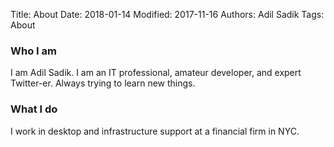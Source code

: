 Title: About
Date: 2018-01-14
Modified: 2017-11-16
Authors: Adil Sadik
Tags: About

### Who I am
I am Adil Sadik. I am an IT professional, amateur developer, and expert Twitter-er. Always trying to learn new things.

### What I do
I work in desktop and infrastructure support at a financial firm in NYC.

